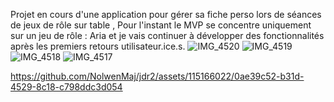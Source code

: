 Projet en cours d'une application pour gérer sa fiche perso lors de séances de jeux de rôle sur table ,
Pour l'instant le MVP se concentre uniquement sur un jeu de rôle : Aria et je vais continuer à développer des fonctionnalités après les premiers retours utilisateur.ice.s.
![IMG_4520](https://github.com/NolwenMaj/jdr2/assets/115166022/6af2053d-40da-47c3-81b6-a56a2f9ddf2d)
![IMG_4519](https://github.com/NolwenMaj/jdr2/assets/115166022/cc0c2364-f691-422f-b0d2-85cb9d4bba29)
![IMG_4518](https://github.com/NolwenMaj/jdr2/assets/115166022/8c1b56df-7135-4796-b302-347b1e06fea2)
![IMG_4517](https://github.com/NolwenMaj/jdr2/assets/115166022/30f0e21f-ed4a-4675-8341-2784aa3b6e3f)


https://github.com/NolwenMaj/jdr2/assets/115166022/0ae39c52-b31d-4529-8c18-c798ddc3d054

